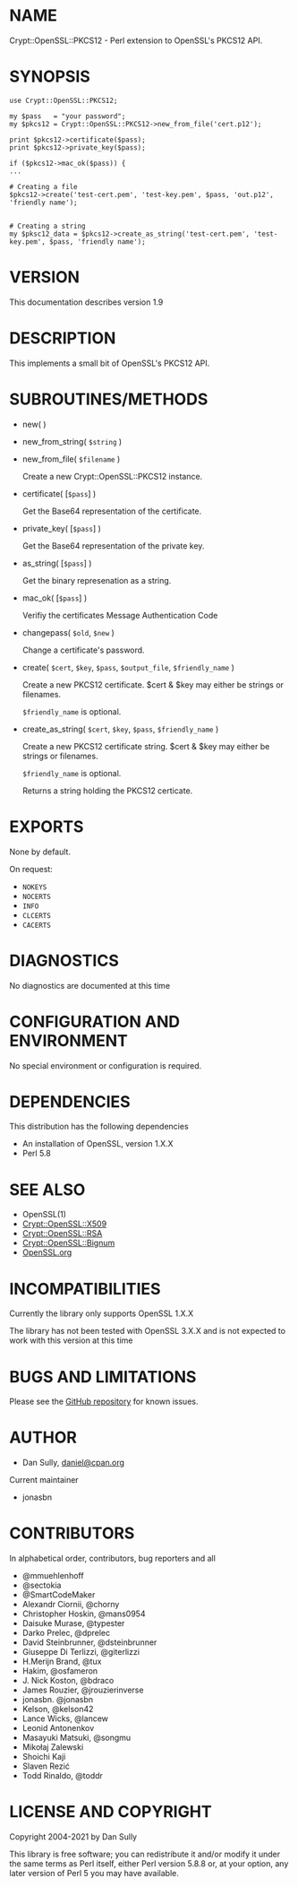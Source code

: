 # NAME

Crypt::OpenSSL::PKCS12 - Perl extension to OpenSSL's PKCS12 API.

# SYNOPSIS

    use Crypt::OpenSSL::PKCS12;

    my $pass   = "your password";
    my $pkcs12 = Crypt::OpenSSL::PKCS12->new_from_file('cert.p12');

    print $pkcs12->certificate($pass);
    print $pkcs12->private_key($pass);

    if ($pkcs12->mac_ok($pass)) {
    ...

    # Creating a file
    $pkcs12->create('test-cert.pem', 'test-key.pem', $pass, 'out.p12', 'friendly name');


    # Creating a string
    my $pksc12_data = $pkcs12->create_as_string('test-cert.pem', 'test-key.pem', $pass, 'friendly name');

# VERSION

This documentation describes version 1.9

# DESCRIPTION

This implements a small bit of OpenSSL's PKCS12 API.

# SUBROUTINES/METHODS

- new( )
- new\_from\_string( `$string` )
- new\_from\_file( `$filename` )

    Create a new Crypt::OpenSSL::PKCS12 instance.

- certificate( \[`$pass`\] )

    Get the Base64 representation of the certificate.

- private\_key( \[`$pass`\] )

    Get the Base64 representation of the private key.

- as\_string( \[`$pass`\] )

    Get the binary represenation as a string.

- mac\_ok( \[`$pass`\] )

    Verifiy the certificates Message Authentication Code

- changepass( `$old`, `$new` )

    Change a certificate's password.

- create( `$cert`, `$key`, `$pass`, `$output_file`, `$friendly_name` )

    Create a new PKCS12 certificate. $cert & $key may either be strings or filenames.

    `$friendly_name` is optional.

- create\_as\_string( `$cert`, `$key`, `$pass`, `$friendly_name` )

    Create a new PKCS12 certificate string. $cert & $key may either be strings or filenames.

    `$friendly_name` is optional.

    Returns a string holding the PKCS12 certicate.

# EXPORTS

None by default.

On request:

- `NOKEYS`
- `NOCERTS`
- `INFO`
- `CLCERTS`
- `CACERTS`

# DIAGNOSTICS

No diagnostics are documented at this time

# CONFIGURATION AND ENVIRONMENT

No special environment or configuration is required.

# DEPENDENCIES

This distribution has the following dependencies

- An installation of OpenSSL, version 1.X.X
- Perl 5.8

# SEE ALSO

- OpenSSL(1)
- [Crypt::OpenSSL::X509](https://metacpan.org/pod/Crypt::OpenSSL::X509)
- [Crypt::OpenSSL::RSA](https://metacpan.org/pod/Crypt::OpenSSL::RSA)
- [Crypt::OpenSSL::Bignum](https://metacpan.org/pod/Crypt::OpenSSL::Bignum)
- [OpenSSL.org](https://www.openssl.org/)

# INCOMPATIBILITIES

Currently the library only supports OpenSSL 1.X.X

The library has not been tested with OpenSSL 3.X.X and is not expected to work with this version at this time

# BUGS AND LIMITATIONS

Please see the [GitHub repository](https://github.com/dsully/perl-crypt-openssl-pkcs12/issues) for known issues.

# AUTHOR

- Dan Sully, <daniel@cpan.org>

Current maintainer

- jonasbn

# CONTRIBUTORS

In alphabetical order, contributors, bug reporters and all

- @mmuehlenhoff
- @sectokia
- @SmartCodeMaker
- Alexandr Ciornii, @chorny
- Christopher Hoskin, @mans0954
- Daisuke Murase, @typester
- Darko Prelec, @dprelec
- David Steinbrunner, @dsteinbrunner
- Giuseppe Di Terlizzi, @giterlizzi
- H.Merijn Brand, @tux
- Hakim, @osfameron
- J. Nick Koston, @bdraco
- James Rouzier, @jrouzierinverse
- jonasbn. @jonasbn
- Kelson, @kelson42
- Lance Wicks, @lancew
- Leonid Antonenkov
- Masayuki Matsuki, @songmu
- Mikołaj Zalewski
- Shoichi Kaji
- Slaven Rezić
- Todd Rinaldo, @toddr

# LICENSE AND COPYRIGHT

Copyright 2004-2021 by Dan Sully

This library is free software; you can redistribute it and/or modify
it under the same terms as Perl itself, either Perl version 5.8.8 or,
at your option, any later version of Perl 5 you may have available.
